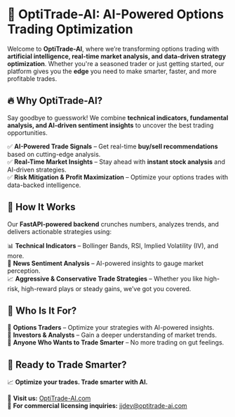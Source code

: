 # 🚀 OptiTrade-AI: AI-Powered Options Trading Optimization  

Welcome to **OptiTrade-AI**, where we’re transforming options trading with **artificial intelligence, real-time market analysis, and data-driven strategy optimization**. Whether you're a seasoned trader or just getting started, our platform gives you the **edge** you need to make smarter, faster, and more profitable trades.  

## 🔥 Why OptiTrade-AI?  
Say goodbye to guesswork! We combine **technical indicators, fundamental analysis, and AI-driven sentiment insights** to uncover the best trading opportunities.  

✅ **AI-Powered Trade Signals** – Get real-time **buy/sell recommendations** based on cutting-edge analysis.  
✅ **Real-Time Market Insights** – Stay ahead with **instant stock analysis** and AI-driven strategies.  
✅ **Risk Mitigation & Profit Maximization** – Optimize your options trades with data-backed intelligence.  

## 🧠 How It Works  
Our **FastAPI-powered backend** crunches numbers, analyzes trends, and delivers actionable strategies using:  

📊 **Technical Indicators** – Bollinger Bands, RSI, Implied Volatility (IV), and more.  
📰 **News Sentiment Analysis** – AI-powered insights to gauge market perception.  
📈 **Aggressive & Conservative Trade Strategies** – Whether you like high-risk, high-reward plays or steady gains, we’ve got you covered.  

## 🚀 Who Is It For?  
📌 **Options Traders** – Optimize your strategies with AI-powered insights.  
📌 **Investors & Analysts** – Gain a deeper understanding of market trends.  
📌 **Anyone Who Wants to Trade Smarter** – No more trading on gut feelings.  

## 🎯 Ready to Trade Smarter?  
📈 **Optimize your trades. Trade smarter with AI.**  

🔗 **Visit us:** [OptiTrade-AI.com](https://optitrade-ai.com/)  
📧 **For commercial licensing inquiries:** [jjdev@optitrade-ai.com](mailto:jjdev@optitrade-ai.com)  
